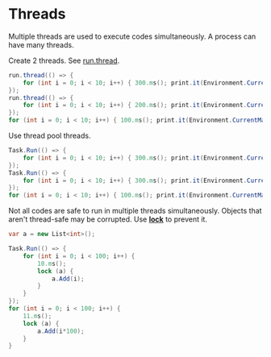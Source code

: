 # Threads
Multiple threads are used to execute codes simultaneously. A process can have many threads.

Create 2 threads. See <a href='/api/Au.run.thread.html'>run.thread</a>.

```csharp
run.thread(() => {
	for (int i = 0; i < 10; i++) { 300.ms(); print.it(Environment.CurrentManagedThreadId); } //this code runs in a new thread
});
run.thread(() => {
	for (int i = 0; i < 10; i++) { 200.ms(); print.it(Environment.CurrentManagedThreadId); } //this code runs in another new thread
});
for (int i = 0; i < 10; i++) { 100.ms(); print.it(Environment.CurrentManagedThreadId); } //this code runs in the primary thread
```

Use thread pool threads.

```csharp
Task.Run(() => {
	for (int i = 0; i < 10; i++) { 300.ms(); print.it(Environment.CurrentManagedThreadId); }
});
Task.Run(() => {
	for (int i = 0; i < 10; i++) { 300.ms(); print.it(Environment.CurrentManagedThreadId); }
});
for (int i = 0; i < 10; i++) { 100.ms(); print.it(Environment.CurrentManagedThreadId); }
```

Not all codes are safe to run in multiple threads simultaneously. Objects that aren't thread-safe may be corrupted. Use <b><a href='https://www.google.com/search?q=lock+statement%2C+C%23+reference'>lock</a></b> to prevent it.

```csharp
var a = new List<int>();

Task.Run(() => {
	for (int i = 0; i < 100; i++) {
		10.ms();
		lock (a) {
			a.Add(i);
		}
	}
});
for (int i = 0; i < 100; i++) {
	11.ms();
	lock (a) {
		a.Add(i*100);
	}
}
```

